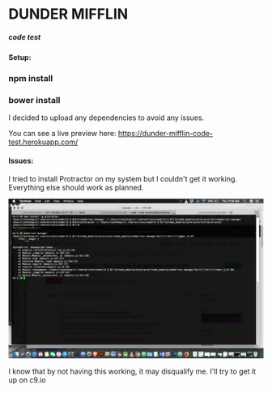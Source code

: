 # DUNDER MIFFLIN

##### code test

#### Setup:

### npm install

### bower install

I decided to upload any dependencies to avoid any issues.

You can see a live preview here:
https://dunder-mifflin-code-test.herokuapp.com/

#### Issues:

I tried to install Protractor on my system but I couldn't get it working.
Everything else should work as planned.

![Screenshot](_farmer.png)

I know that by not having this working, it may disqualify me. I'll try to get it up on c9.io
